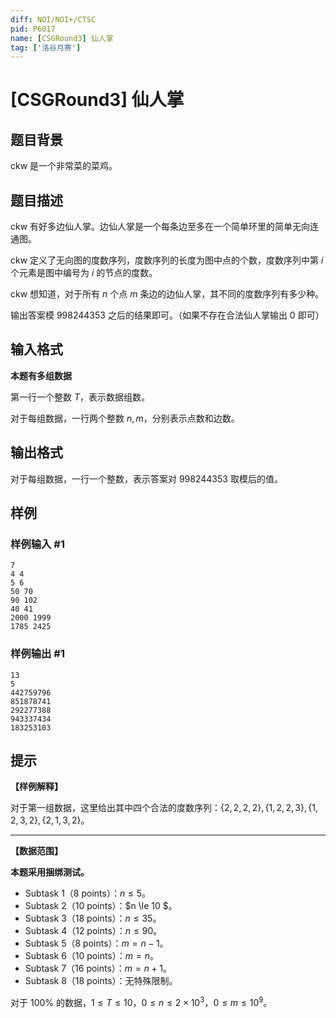 ```yaml
---
diff: NOI/NOI+/CTSC
pid: P6017
name: [CSGRound3] 仙人掌
tag: ['洛谷月赛']
---
```

# [CSGRound3] 仙人掌
## 题目背景

ckw 是一个非常菜的菜鸡。
## 题目描述

ckw 有好多边仙人掌。边仙人掌是一个每条边至多在一个简单环里的简单无向连通图。 

ckw 定义了无向图的度数序列，度数序列的长度为图中点的个数，度数序列中第 $i$ 个元素是图中编号为 $i$ 的节点的度数。

ckw 想知道，对于所有 $n$ 个点 $m$ 条边的边仙人掌，其不同的度数序列有多少种。

输出答案模 $998244353$ 之后的结果即可。（如果不存在合法仙人掌输出 $0$ 即可）
## 输入格式

**本题有多组数据**

第一行一个整数 $T$，表示数据组数。

对于每组数据，一行两个整数 $n,m$，分别表示点数和边数。
## 输出格式

对于每组数据，一行一个整数，表示答案对 $998244353$ 取模后的值。
## 样例

### 样例输入 #1
```
7
4 4
5 6
50 70
90 102
40 41
2000 1999
1785 2425
```
### 样例输出 #1
```
13
5
442759796
851878741
292277388
943337434
183253103
```
## 提示

**【样例解释】**

对于第一组数据，这里给出其中四个合法的度数序列：$\{2,2,2,2\},\{1,2,2,3\},\{1,2,3,2\},\{2,1,3,2\}$。

---

**【数据范围】**

**本题采用捆绑测试。**

- Subtask 1（8 points）：$n \le 5$。
- Subtask 2（10 points）：$n \le 10 $。
- Subtask 3（18 points）：$n \le 35$。
- Subtask 4（12 points）：$n \le 90$。
- Subtask 5（8 points）：$m = n - 1$。
- Subtask 6（10 points）：$m = n$。
- Subtask 7（16 points）：$m = n + 1$。
- Subtask 8（18 points）：无特殊限制。

对于 $100\%$ 的数据，$1 \le T \le 10$，$0 \le n \le 2 \times 10^3$，$0 \le m \le 10^9$。
